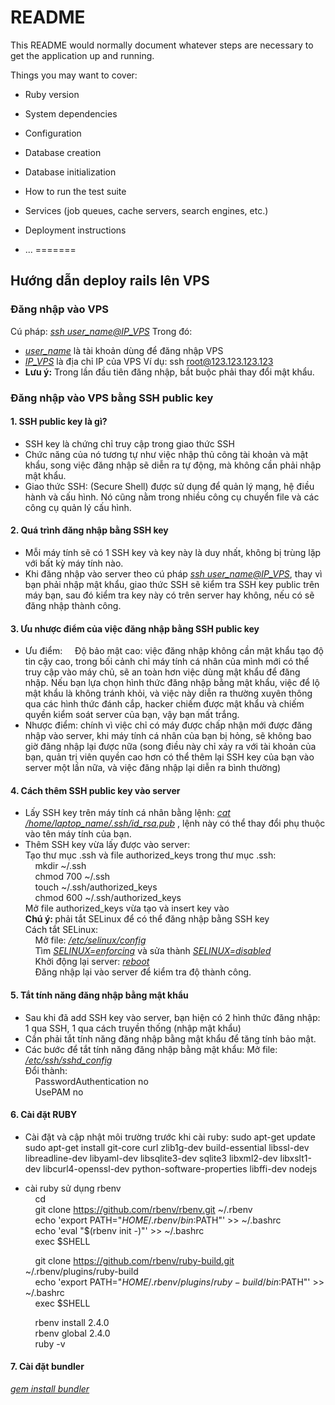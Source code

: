 # README

This README would normally document whatever steps are necessary to get the
application up and running.

Things you may want to cover:

* Ruby version

* System dependencies

* Configuration

* Database creation

* Database initialization

* How to run the test suite

* Services (job queues, cache servers, search engines, etc.)

* Deployment instructions

* ...
=======
## Hướng dẫn deploy rails lên VPS
### Đăng nhập vào VPS
Cú pháp: <em><u>ssh user_name@IP_VPS</u></em>
Trong đó:
* <em><u>user_name</u></em> là tài khoản dùng để đăng nhập VPS
* <em><u>IP_VPS</u></em> là địa chỉ IP của VPS
Ví dụ: ssh root@123.123.123.123
* <strong>Lưu ý:</strong> Trong lần đầu tiên đăng nhập, bắt buộc phải thay đổi mật khẩu.
### Đăng nhập vào VPS bằng SSH public key
#### 1. SSH public key là gì?
* SSH key là chứng chỉ truy cập trong giao thức SSH
* Chức năng của nó tương tự như việc nhập thủ công tài khoản và mật khẩu, song việc đăng nhập sẽ diễn ra tự động, mà không cần phải nhập mật khẩu.
* Giao thức SSH: (Secure Shell) được sử dụng để quản lý mạng, hệ điều hành và cấu hình. Nó cũng nằm trong nhiều công cụ chuyển file và các công cụ quản lý cấu hình.
#### 2. Quá trình đăng nhập bằng SSH key
* Mỗi máy tính sẽ có 1 SSH key và key này là duy nhất, không bị trùng lặp với  bất kỳ máy tính nào.
* Khi đăng nhập vào server theo cú pháp <em><u>ssh user_name@IP_VPS</u></em>, thay vì bạn phải nhập mật khẩu, giao thức SSH sẽ kiểm tra SSH key public trên máy bạn, sau đó kiểm tra key này có trên server hay không, nếu có sẽ đăng nhập thành công.
#### 3. Ưu nhược điểm của việc đăng nhập bằng SSH public key
* Ưu điểm:
    &nbsp;&nbsp;&nbsp;&nbsp;Độ bảo mật cao: việc đăng nhập không cần mật khẩu tạo độ tin cậy cao, trong bối cảnh chỉ máy tính cá nhân của mình mới có thể truy cập vào máy chủ, sẽ an toàn hơn việc dùng mật khẩu để đăng nhập. Nếu bạn lựa chọn hình thức  đăng nhập bằng mật khẩu, việc để lộ mật khẩu là không tránh khỏi, và việc này diễn ra thường xuyên thông qua các hình thức đánh cắp, hacker chiếm được mật khẩu và chiếm quyền kiểm soát server của bạn, vậy bạn mất trắng.
* Nhược điểm: chính vì việc chỉ có máy được chấp nhận mới được đăng nhập vào server, khi máy tính cá nhân của bạn bị hỏng, sẽ không bao giờ đăng nhập lại được nữa (song điều này chỉ xảy ra  với tài khoản của bạn, quản trị viên quyền cao hơn có thể thêm lại SSH key của bạn vào server một lần nữa, và việc đăng nhập lại diễn ra bình thường)
#### 4. Cách thêm SSH public key vào server
* Lấy SSH key trên máy tính cá nhân bằng lệnh: <em><u>cat /home/laptop_name/.ssh/id_rsa.pub</u></em> , lệnh này có thể thay đổi phụ thuộc vào tên máy tính của bạn.
* Thêm SSH key vừa lấy được vào server:<br>
    Tạo thư mục .ssh và file  authorized_keys trong thư mục .ssh:<br>
      &nbsp;&nbsp;&nbsp;&nbsp;mkdir ~/.ssh<br>
      &nbsp;&nbsp;&nbsp;&nbsp;chmod 700 ~/.ssh<br>
      &nbsp;&nbsp;&nbsp;&nbsp;touch ~/.ssh/authorized_keys<br>
      &nbsp;&nbsp;&nbsp;&nbsp;chmod 600 ~/.ssh/authorized_keys<br>
    Mở file authorized_keys vừa tạo và insert key vào<br>
    <strong>Chú ý: </strong> phải tắt SELinux để có thể đăng nhập bằng SSH key<br>
    Cách tắt SELinux:<br>
      &nbsp;&nbsp;&nbsp;&nbsp;Mở file: <em><u>/etc/selinux/config</u></em><br>
      &nbsp;&nbsp;&nbsp;&nbsp;Tìm <em><u>SELINUX=enforcing</u></em> và sửa thành <em><u>SELINUX=disabled</u></em><br>
      &nbsp;&nbsp;&nbsp;&nbsp;Khởi động lại server: <em><u>reboot</u></em><br>
      &nbsp;&nbsp;&nbsp;&nbsp;Đăng nhập lại vào server để kiểm tra độ thành công.<br>
#### 5. Tắt tính năng đăng nhập bằng mật khẩu
* Sau khi đã add SSH key vào server, bạn hiện có 2 hình thức đăng nhập: 1 qua SSH, 1 qua cách truyền thống (nhập mật khẩu)
* Cần phải tắt tính năng đăng nhập bằng mật khẩu để tăng tính bảo mật.
* Các bước để tắt tính năng đăng nhập bằng mật khẩu:
    Mở file: <em><u>/etc/ssh/sshd_config</u></em><br>
    Đổi thành:<br>
      &nbsp;&nbsp;&nbsp;&nbsp;PasswordAuthentication no<br>
      &nbsp;&nbsp;&nbsp;&nbsp;UsePAM no<br>
#### 6. Cài đặt RUBY
* Cài đặt và cập nhật môi trường trước khi cài ruby:
  sudo apt-get update
  sudo apt-get install git-core curl zlib1g-dev build-essential libssl-dev libreadline-dev libyaml-dev libsqlite3-dev sqlite3 libxml2-dev libxslt1-dev libcurl4-openssl-dev python-software-properties libffi-dev nodejs
* cài ruby sử dụng rbenv<br>
	&nbsp;&nbsp;&nbsp;&nbsp;cd<br>
	&nbsp;&nbsp;&nbsp;&nbsp;git clone https://github.com/rbenv/rbenv.git ~/.rbenv<br>
	&nbsp;&nbsp;&nbsp;&nbsp;echo 'export PATH="$HOME/.rbenv/bin:$PATH"' >> ~/.bashrc<br>
	&nbsp;&nbsp;&nbsp;&nbsp;echo 'eval "$(rbenv init -)"' >> ~/.bashrc<br>
	&nbsp;&nbsp;&nbsp;&nbsp;exec $SHELL<br>

	&nbsp;&nbsp;&nbsp;&nbsp;git clone https://github.com/rbenv/ruby-build.git ~/.rbenv/plugins/ruby-build<br>
	&nbsp;&nbsp;&nbsp;&nbsp;echo 'export PATH="$HOME/.rbenv/plugins/ruby-build/bin:$PATH"' >> ~/.bashrc<br>
	&nbsp;&nbsp;&nbsp;&nbsp;exec $SHELL<br>

	&nbsp;&nbsp;&nbsp;&nbsp;rbenv install 2.4.0<br>
	&nbsp;&nbsp;&nbsp;&nbsp;rbenv global 2.4.0<br>
	&nbsp;&nbsp;&nbsp;&nbsp;ruby -v<br>
#### 7. Cài đặt bundler
<em><u>gem install bundler</u></em>
